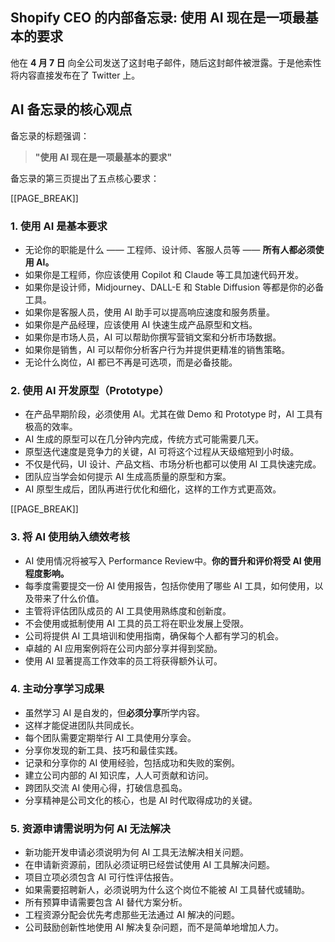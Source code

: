 ## Shopify CEO 的内部备忘录: 使用 AI 现在是一项最基本的要求

他在 **4 月 7 日** 向全公司发送了这封电子邮件，随后这封邮件被泄露。于是他索性将内容直接发布在了 Twitter 上。

## AI 备忘录的核心观点

备忘录的标题强调：

> **"使用 AI 现在是一项最基本的要求"**

备忘录的第三页提出了五点核心要求：

[[PAGE_BREAK]]

### 1. 使用 AI 是基本要求

- 无论你的职能是什么 —— 工程师、设计师、客服人员等 —— **所有人都必须使用 AI。**
- 如果你是工程师，你应该使用 Copilot 和 Claude 等工具加速代码开发。
- 如果你是设计师，Midjourney、DALL-E 和 Stable Diffusion 等都是你的必备工具。
- 如果你是客服人员，使用 AI 助手可以提高响应速度和服务质量。
- 如果你是产品经理，应该使用 AI 快速生成产品原型和文档。
- 如果你是市场人员，AI 可以帮助你撰写营销文案和分析市场数据。
- 如果你是销售，AI 可以帮你分析客户行为并提供更精准的销售策略。
- 无论什么岗位，AI 都已不再是可选项，而是必备技能。

### 2. 使用 AI 开发原型（Prototype）

- 在产品早期阶段，必须使用 AI。尤其在做 Demo 和 Prototype 时，AI 工具有极高的效率。
- AI 生成的原型可以在几分钟内完成，传统方式可能需要几天。
- 原型迭代速度是竞争力的关键，AI 可将这个过程从天级缩短到小时级。
- 不仅是代码，UI 设计、产品文档、市场分析也都可以使用 AI 工具快速完成。
- 团队应当学会如何提示 AI 生成高质量的原型和方案。
- AI 原型生成后，团队再进行优化和细化，这样的工作方式更高效。

[[PAGE_BREAK]]

### 3. 将 AI 使用纳入绩效考核

- AI 使用情况将被写入 Performance Review中。**你的晋升和评价将受 AI 使用程度影响。**
- 每季度需要提交一份 AI 使用报告，包括你使用了哪些 AI 工具，如何使用，以及带来了什么价值。
- 主管将评估团队成员的 AI 工具使用熟练度和创新度。
- 不会使用或抵制使用 AI 工具的员工将在职业发展上受限。
- 公司将提供 AI 工具培训和使用指南，确保每个人都有学习的机会。
- 卓越的 AI 应用案例将在公司内部分享并得到奖励。
- 使用 AI 显著提高工作效率的员工将获得额外认可。

### 4. 主动分享学习成果

- 虽然学习 AI 是自发的，但**必须分享**所学内容。
- 这样才能促进团队共同成长。
- 每个团队需要定期举行 AI 工具使用分享会。
- 分享你发现的新工具、技巧和最佳实践。
- 记录和分享你的 AI 使用经验，包括成功和失败的案例。
- 建立公司内部的 AI 知识库，人人可贡献和访问。
- 跨团队交流 AI 使用心得，打破信息孤岛。
- 分享精神是公司文化的核心，也是 AI 时代取得成功的关键。

### 5. 资源申请需说明为何 AI 无法解决

- 新功能开发申请必须说明为何 AI 工具无法解决相关问题。
- 在申请新资源前，团队必须证明已经尝试使用 AI 工具解决问题。
- 项目立项必须包含 AI 可行性评估报告。
- 如果需要招聘新人，必须说明为什么这个岗位不能被 AI 工具替代或辅助。
- 所有预算申请需要包含 AI 替代方案分析。
- 工程资源分配会优先考虑那些无法通过 AI 解决的问题。
- 公司鼓励创新性地使用 AI 解决复杂问题，而不是简单地增加人力。 